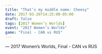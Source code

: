 ```yaml
---
title: "That’s my middle name: Cheesy"
date: 2017-03-26T14:25:00-05:00
draft: false
tags: [2017 Women’s Worlds]
event: "2017 Women’s Worlds"
game: "Final - CAN vs RUS"
---
```

— 2017 Women’s Worlds, Final - CAN vs RUS
<!--more--> 
